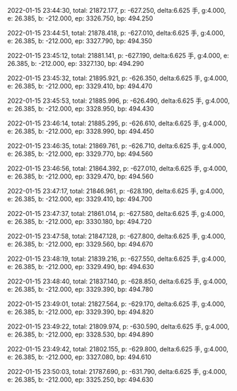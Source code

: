 2022-01-15 23:44:30, total: 21872.177, p: -627.250, delta:6.625 手, g:4.000, e: 26.385, b: -212.000, ep: 3326.750, bp: 494.250

2022-01-15 23:44:51, total: 21878.418, p: -627.010, delta:6.625 手, g:4.000, e: 26.385, b: -212.000, ep: 3327.790, bp: 494.350

2022-01-15 23:45:12, total: 21881.141, p: -627.190, delta:6.625 手, g:4.000, e: 26.385, b: -212.000, ep: 3327.130, bp: 494.290

2022-01-15 23:45:32, total: 21895.921, p: -626.350, delta:6.625 手, g:4.000, e: 26.385, b: -212.000, ep: 3329.410, bp: 494.470

2022-01-15 23:45:53, total: 21885.996, p: -626.490, delta:6.625 手, g:4.000, e: 26.385, b: -212.000, ep: 3328.950, bp: 494.430

2022-01-15 23:46:14, total: 21885.295, p: -626.610, delta:6.625 手, g:4.000, e: 26.385, b: -212.000, ep: 3328.990, bp: 494.450

2022-01-15 23:46:35, total: 21869.761, p: -626.710, delta:6.625 手, g:4.000, e: 26.385, b: -212.000, ep: 3329.770, bp: 494.560

2022-01-15 23:46:56, total: 21864.392, p: -627.010, delta:6.625 手, g:4.000, e: 26.385, b: -212.000, ep: 3329.470, bp: 494.560

2022-01-15 23:47:17, total: 21846.961, p: -628.190, delta:6.625 手, g:4.000, e: 26.385, b: -212.000, ep: 3329.410, bp: 494.700

2022-01-15 23:47:37, total: 21861.014, p: -627.580, delta:6.625 手, g:4.000, e: 26.385, b: -212.000, ep: 3330.180, bp: 494.720

2022-01-15 23:47:58, total: 21847.128, p: -627.800, delta:6.625 手, g:4.000, e: 26.385, b: -212.000, ep: 3329.560, bp: 494.670

2022-01-15 23:48:19, total: 21839.216, p: -627.550, delta:6.625 手, g:4.000, e: 26.385, b: -212.000, ep: 3329.490, bp: 494.630

2022-01-15 23:48:40, total: 21837.140, p: -628.850, delta:6.625 手, g:4.000, e: 26.385, b: -212.000, ep: 3329.390, bp: 494.780

2022-01-15 23:49:01, total: 21827.564, p: -629.170, delta:6.625 手, g:4.000, e: 26.385, b: -212.000, ep: 3329.390, bp: 494.820

2022-01-15 23:49:22, total: 21809.974, p: -630.590, delta:6.625 手, g:4.000, e: 26.385, b: -212.000, ep: 3328.530, bp: 494.890

2022-01-15 23:49:42, total: 21802.155, p: -629.800, delta:6.625 手, g:4.000, e: 26.385, b: -212.000, ep: 3327.080, bp: 494.610

2022-01-15 23:50:03, total: 21787.690, p: -631.790, delta:6.625 手, g:4.000, e: 26.385, b: -212.000, ep: 3325.250, bp: 494.630